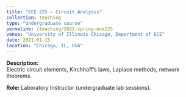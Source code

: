 ```yaml
---
title: "ECE 225 – Circuit Analysis"
collection: teaching
type: "Undergraduate course"
permalink: /teaching/2021-spring-ece225
venue: "University of Illinois Chicago, Department of ECE"
date: 2021-01-15
location: "Chicago, IL, USA"
---
```


**Description:**  
Electric circuit elements, Kirchhoff’s laws, Laplace methods, network theorems.  

**Role:** Laboratory Instructor (undergraduate lab sessions).
